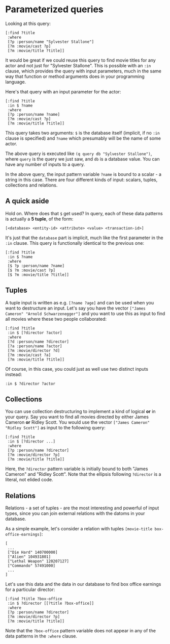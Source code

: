 # Parameterized queries

Looking at this query:

    [:find ?title
     :where
     [?p :person/name "Sylvester Stallone"]
     [?m :movie/cast ?p]
     [?m :movie/title ?title]]

It would be great if we could reuse this query to find movie
titles for any actor and not just for "Sylvester Stallone". This is
possible with an `:in` clause, which provides the query with input
parameters, much in the same way that function or method arguments does
in your programming language.

Here's that query with an input parameter for the actor:

    [:find ?title
     :in $ ?name
     :where
     [?p :person/name ?name]
     [?m :movie/cast ?p]
     [?m :movie/title ?title]]

This query takes two arguments: `$` is the database itself (implicit,
if no `:in` clause is specified) and `?name` which presumably will be
the name of some actor.

The above query is executed like `(q query db "Sylvester Stallone")`,
where `query` is the query we just saw, and `db` is a database value.
You can have any number of inputs to a query.

In the above query, the input pattern variable `?name` is bound to a
scalar - a string in this case. There are four different kinds of
input: scalars, tuples, collections and relations.

## A quick aside

Hold on. Where does that `$` get used? In query, each of these data
patterns is actually a **5 tuple**, of the form:

    [<database> <entity-id> <attribute> <value> <transaction-id>]

It's just that the `database` part is implicit, much like the first
parameter in the `:in` clause. This query is functionally identical
to the previous one:

    [:find ?title
     :in $ ?name
     :where
     [$ ?p :person/name ?name]
     [$ ?m :movie/cast ?p]
     [$ ?m :movie/title ?title]]

## Tuples

A tuple input is written as e.g. `[?name ?age]` and can be used when
you want to destructure an input. Let's say you have the vector
`["James Cameron" "Arnold Schwarzenegger"]` and you want to use this
as input to find all movies where these two people collaborated:

    [:find ?title
     :in $ [?director ?actor]
     :where
     [?d :person/name ?director]
     [?a :person/name ?actor]
     [?m :movie/director ?d]
     [?m :movie/cast ?a]
     [?m :movie/title ?title]]

Of course, in this case, you could just as well use two distinct inputs instead:

    :in $ ?director ?actor

## Collections

You can use collection destructuring to implement a kind of logical **or** in your query. Say you want to find all movies directed by either James Cameron **or** Ridley Scott. You would use the vector `["James Cameron" "Ridley Scott"]` as input to the following query:

    [:find ?title
     :in $ [?director ...]
     :where
     [?p :person/name ?director]
     [?m :movie/director ?p]
     [?m :movie/title ?title]]

Here, the `?director` pattern variable is initially bound to both "James Cameron" and "Ridley Scott". Note that the ellipsis following `?director` is a literal, not elided code.

## Relations

Relations - a set of tuples - are the most interesting and powerful of
input types, since you can join external relations with the datoms in
your database.

As a simple example, let's consider a relation with tuples `[movie-title box-office-earnings]`:

    [
     ...
     ["Die Hard" 140700000]
     ["Alien" 104931801]
     ["Lethal Weapon" 120207127]
     ["Commando" 57491000]
     ...
    ]

Let's use this data and the data in our database to find
box office earnings for a particular director:

    [:find ?title ?box-office
     :in $ ?director [[?title ?box-office]]
     :where
     [?p :person/name ?director]
     [?m :movie/director ?p]
     [?m :movie/title ?title]]

Note that the `?box-office` pattern variable does not
appear in any of the data patterns in the `:where` clause.
